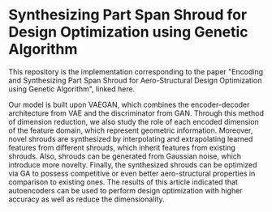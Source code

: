 # Synthesizing Part Span Shroud for Design Optimization using Genetic Algorithm

This repository is the implementation corresponding to the paper "Encoding and Synthesizing Part Span Shroud for Aero-Structural Design Optimization using Genetic Algorithm", linked here.

Our model is built upon VAEGAN, which combines the encoder-decoder architecture from VAE and the discriminator from GAN.
Through this method of dimension reduction, we also study the role of each encoded dimension of the feature domain, which represent geometric information.
Moreover, novel shrouds are synthesized by interpolating and extrapolating learned features from different shrouds, which inherit features from existing shrouds. Also, shrouds can be generated from Gaussian noise, which introduce more novelty.
Finally, the synthesized shrouds can be optimized via GA to possess competitive or even better aero-structural properties in comparison to existing ones. 
The results of this article indicated that autoencoders can be used to perform design optimization with higher accuracy as well as reduce the dimensionality.
